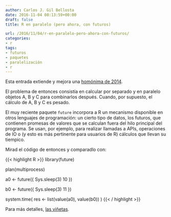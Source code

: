 ```yaml
---
author: Carlos J. Gil Bellosta
date: 2016-11-04 08:13:59+00:00
draft: false
title: R en paralelo (pero ahora, con futuros)

url: /2016/11/04/r-en-paralelo-pero-ahora-con-futuros/
categories:
- r
tags:
- futuros
- paquetes
- paralelización
- r
---
```


Esta entrada extiende y mejora una [homónima de 2014](https://www.datanalytics.com/2014/05/15/r-en-paralelo/).

El problema de entonces consistía en calcular por separado y en paralelo objetos A, B y C para combinarlos después. Cuando, por supuesto, el cálculo de A, B y C es pesado.

El muy reciente paquete `future` incorpora a R un mecanismo disponible en otros lenguajes de programación: un cierto tipo de datos, los futuros, que contienen promesas de valores que se calculan fuera del hilo principal del programa. Se usan, por ejemplo, para realizar llamadas a APIs, operaciones de IO o (y esto es más pertinente para usuarios de R) cálculos que llevan su tiempico.

Mirad el código de entonces y comparadlo con:


{{< highlight R >}}
library(future)

plan(multiprocess)

a0 <- future({
  Sys.sleep(3)
  10
})

b0 <- future({
  Sys.sleep(3)
  11
})

system.time(
  res <- list(value(a0), value(b0))
)
{{< / highlight >}}

Para más detalles, [las viñetas](https://cran.r-project.org/web/packages/future/index.html).


